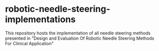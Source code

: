 # robotic-needle-steering-implementations
This repository hosts the implementation of all needle steering methods presented in "Design and Evaluation Of Robotic Needle Steering Methods For Clinical Application"
